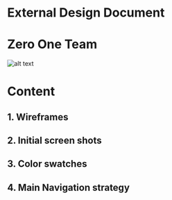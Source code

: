 # External Design Document #

# Zero One Team #
![alt text](https://github.com/Centennial-ZeroOneTeam/SurveySite/blob/master/public/img/logo.png?raw=true)

# Content #

## 1. Wireframes ##

## 2. Initial screen shots ##

## 3. Color swatches ##

## 4. Main Navigation strategy ##